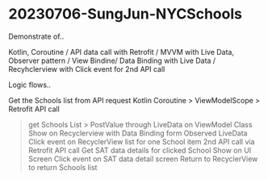 # 20230706-SungJun-NYCSchools

Demonstrate of..

Kotlin, Coroutine
/ API data call with Retrofit
/ MVVM with Live Data, Observer pattern
/ View Bindine/ Data Binding with Live Data
/ Recyhclerview with Click event for 2nd API call

Logic flows..

Get the Schools list from API request
Kotlin Coroutine > ViewModelScope > Retrofit API call
> get Schools List > PostValue through LiveData on ViewModel Class
> Show on Recyclerview with Data Binding form Observed LiveData
> Click event on RecyclerView list for one School item
> 2nd API call via Retrofit API call
> Get SAT data details for clicked School
> Show on UI Screen
> Click event on SAT data detail screen
> Return to RecyclerView to return Schools list 

